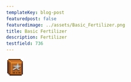 ```yaml
---
templateKey: blog-post
featuredpost: false
featuredimage: ../assets/Basic_Fertilizer.png
title: Basic Fertilizer
description: Fertilizer
testfield: 736
---
```

![Basic Fertilizer](../assets/Basic_Fertilizer.png)